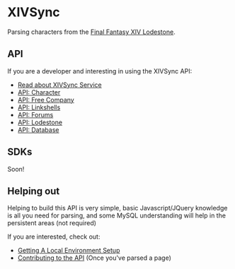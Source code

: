 # XIVSync

Parsing characters from the [Final Fantasy XIV Lodestone](http://na.finalfantasyxiv.com/lodestone/).

## API

If you are a developer and interesting in using the XIVSync API:

- [Read about XIVSync Service](docs/docs_service.md)
- [API: Character](docs/api_characters.md)
- [API: Free Company](docs/api_freecompany.md)
- [API: Linkshells](docs/api_linkshells.md)
- [API: Forums](docs/api_forums.md)
- [API: Lodestone](docs/api_lodestone.md)
- [API: Database](docs/api_database.md)


## SDKs

Soon!

## Helping out

Helping to build this API is very simple, basic Javascript/JQuery knowledge is all you need for parsing, and some MySQL understanding will help in the persistent areas (not required)

If you are interested, check out:
- [Getting A Local Environment Setup](docs/docs_setup.md)
- [Contributing to the API](docs/docs_contribute.md) (Once you've parsed a page)
